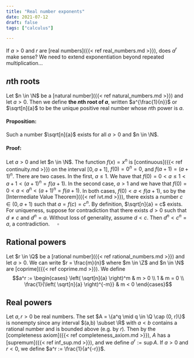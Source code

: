 ```yaml
---
title: "Real number exponents"
date: 2021-07-12
draft: false
tags: ["calculus"]

---
```


If $a>0$ and $r$ are [real numbers]({{< ref real_numbers.md >}}), does $a^r$ make sense? We need to extend exponentiation beyond repeated multiplication...

## $n$th roots
Let $n \in \N$ be a [natural number]({{< ref natural_numbers.md >}}) and let $a > 0$. Then we define **the $n$th root of $a$**, written $a^{\frac{1}{n}}$ or $\sqrt[n]{a}$ to be the unique positive real number whose $n$th power is $a$.

#### Proposition: 
Such a number $\sqrt[n]{a}$ exists for all $a>0$ and $n \in \N$.

#### Proof:
Let $a > 0$ and let $n \in \N$. The function $f(x) = x^n$ is [continuous]({{< ref continuity.md >}}) on the interval $[0, a+1]$, $f(0) = 0^n = 0$, and $f(a + 1) = (a + 1)^n$. There are two cases. In the first, $a \leq 1$. We have that $f(0) = 0 < a \leq 1 < a + 1 < (a + 1)^n = f(a + 1)$. In the second case, $a > 1$ and we have that $f(0) = 0 < a < a^n < (a + 1)^n = f(a + 1)$. In both cases, $f(0) < a < f(a + 1)$, so by the [Intermediate Value Theorem]({{< ref ivt.md >}}), there exists a number $c \in (0, a+1)$ such that $a = f(c) = c^n$. By definition, $\sqrt[n]{a} = c$ exists. For uniqueness, suppose for contradiction that there exists $d > 0$ such that $d \neq c$ and $d^n = a$. Without loss of generality, assume $d < c$. Then $d^n < c^n = a$, a contradiction. $\quad \square$ 

## Rational powers
Let $r \in \Q$ be a [rational number]({{< ref rational_numbers.md >}}) and let $a > 0$. We can write $r = \frac{m}{n}$ where $m \in \Z$ and $n \in \N$ are [coprime]({{< ref coprime.md >}}). We define $$a^r := \begin{cases} 
	\left( \sqrt[n]{a} \right)^m & m > 0 \\
	1 & m = 0 \\
	\frac{1}{\left( \sqrt[n]{a} \right)^{-m}} & m < 0
\end{cases}$$ 

## Real powers
Let $a,r>0$ be real numbers. The set $A = \{a^q \mid q \in \Q \cap (0, r)\}$ is nonempty since any interval $(a,b) \subset \R$ with $a < b$ contains a rational number and is bounded above (e.g. by $r$). Then by the [completeness axiom]({{< ref completeness_axiom.md >}}), $A$ has a [supremum]({{< ref inf_sup.md >}}), and we define $a^r := \sup A$. If $a > 0$ and $r < 0$, we define $a^r := \frac{1}{a^{-r}}$.